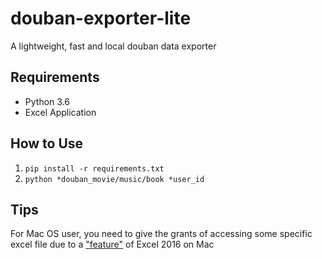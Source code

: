 # douban-exporter-lite
A lightweight, fast and local douban data exporter

## Requirements
- Python 3.6
- Excel Application

## How to Use
1. `pip install -r requirements.txt`
2. `python *douban_movie/music/book *user_id`

## Tips
For Mac OS user, you need to give the grants of accessing some specific excel file due to a ["feature"](https://stackoverflow.com/questions/39604876/using-xlwings-to-open-an-excel-file-on-mac-os-x-el-capitan-requires-grant-access) of Excel 2016 on Mac
